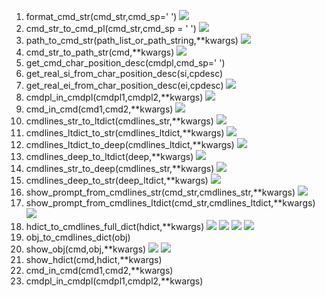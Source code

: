 1. format_cmd_str(cmd_str,cmd_sp=' ')
![](Images/hdict_cmdline.format_cmd_str_1.png)  
2. cmd_str_to_cmd_pl(cmd_str,cmd_sp = ' ')
![](Images/hdict_cmdline.cmd_str_to_cmd_pl_1.png)
3. path_to_cmd_str(path_list_or_path_string,**kwargs) 
![](Images/hdict_cmdline.path_to_cmd_str_1.png)
4. cmd_str_to_path_str(cmd,**kwargs)
![](Images/hdict_cmdline.cmd_str_to_path_str_1.png)
5. get_cmd_char_position_desc(cmdpl,cmd_sp=' ')
6. get_real_si_from_char_position_desc(si,cpdesc)
7. get_real_ei_from_char_position_desc(ei,cpdesc)
![](Images/hdict_cmdline.cmd_char_position_desc.png)
8. cmdpl_in_cmdpl(cmdpl1,cmdpl2,**kwargs)
![](Images/hdict_cmdline.cmdpl_in_cmdpl.png)
9. cmd_in_cmd(cmd1,cmd2,**kwargs)
![](Images/hdict_cmdline.cmd_in_cmd.png)
10. cmdlines_str_to_ltdict(cmdlines_str,**kwargs)
![](Images/hdict_cmdline.cmdlines_str_to_ltdict.png)
11. cmdlines_ltdict_to_str(cmdlines_ltdict,**kwargs)
![](Images/hdict_cmdline.cmdlines_ltdict_to_str.png)
12. cmdlines_ltdict_to_deep(cmdlines_ltdict,**kwargs)
![](Images/hdict_cmdline.cmdlines_ltdict_to_deep.png)
13. cmdlines_deep_to_ltdict(deep,**kwargs)
![](Images/hdict_cmdline.cmdlines_deep_to_ltdict.png)
14. cmdlines_str_to_deep(cmdlines_str,**kwargs)
![](Images/hdict_cmdline.cmdlines_str_to_deep.png)
15. cmdlines_deep_to_str(deep_ltdict,**kwargs)
![](Images/hdict_cmdline.cmdlines_deep_to_str.png)
16. show_prompt_from_cmdlines_str(cmd_str,cmdlines_str,**kwargs)
![](Images/hdict_cmdline.show_prompt_from_cmdlines_str.png)
17. show_prompt_from_cmdlines_ltdict(cmd_str,cmdlines_ltdict,**kwargs)
![](Images/hdict_cmdline.show_prompt_from_cmdlines_ltdict.png)
18. hdict_to_cmdlines_full_dict(hdict,**kwargs)
![](Images/hdict_cmdline.hdict_to_cmdlines_full_dict_1.png) 
![](Images/hdict_cmdline.hdict_to_cmdlines_full_dict_2.png)
![](Images/hdict_cmdline.hdict_to_cmdlines_full_dict_3.png)
![](Images/hdict_cmdline.hdict_to_cmdlines_full_dict_4.png)
19. obj_to_cmdlines_dict(obj)
20. show_obj(cmd,obj,**kwargs)
![](Images/hdict_cmdline.show_obj_1.png) 
![](Images/hdict_cmdline.show_obj_2.png) 
21. show_hdict(cmd,hdict,**kwargs)
22. cmd_in_cmd(cmd1,cmd2,**kwargs)
23. cmdpl_in_cmdpl(cmdpl1,cmdpl2,**kwargs)


